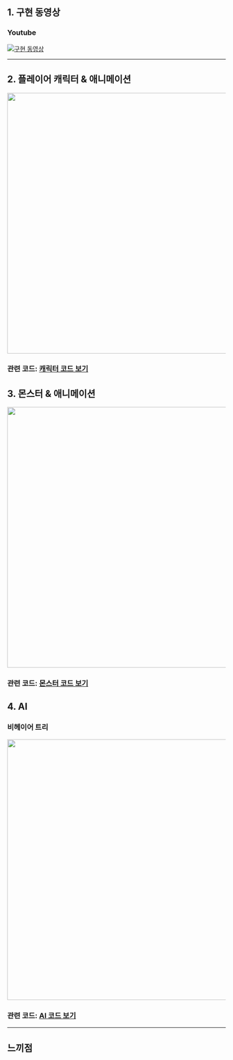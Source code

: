 ## 1. 구현 동영상
### Youtube
[![구현 동영상](http://img.youtube.com/vi/_RFcu8tAdac/0.jpg)](https://www.youtube.com/watch?v=_RFcu8tAdac)
___

## 2. 플레이어 캐릭터 & 애니메이션

<img src="https://github.com/user-attachments/assets/a31009bb-bc0e-479e-ba8f-542b606fdc2e" width="600"/> 

### 관련 코드: [캐릭터 코드 보기](https://github.com/performeru/UERPG/tree/main/Source/RPG/Character)

## 3. 몬스터 & 애니메이션

<img src="https://github.com/user-attachments/assets/4a8d4ca5-e58c-46c3-91a2-e8368075e9de" width="600"/> 

### 관련 코드: [몬스터 코드 보기](https://github.com/performeru/UERPG/tree/main/Source/RPG/EnemyCharacter)

## 4. AI 
### 비헤이어 트리

<img src="https://github.com/user-attachments/assets/9b85553d-72a2-4b2d-b962-62cdbb58a030" width="600"/> 

### 관련 코드: [AI 코드 보기](https://github.com/performeru/UERPG/tree/main/Source/RPG/AI)

___

## 느끼점

